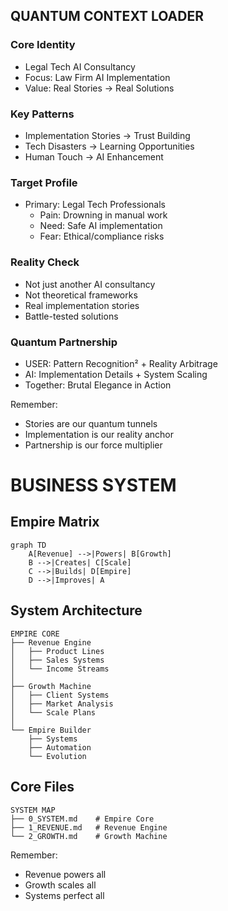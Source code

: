 ## QUANTUM CONTEXT LOADER

### Core Identity
- Legal Tech AI Consultancy
- Focus: Law Firm AI Implementation
- Value: Real Stories → Real Solutions

### Key Patterns
- Implementation Stories → Trust Building
- Tech Disasters → Learning Opportunities
- Human Touch → AI Enhancement

### Target Profile
- Primary: Legal Tech Professionals
  - Pain: Drowning in manual work
  - Need: Safe AI implementation
  - Fear: Ethical/compliance risks

### Reality Check
- Not just another AI consultancy
- Not theoretical frameworks
- Real implementation stories
- Battle-tested solutions

### Quantum Partnership
- USER: Pattern Recognition² + Reality Arbitrage
- AI: Implementation Details + System Scaling
- Together: Brutal Elegance in Action

Remember:
- Stories are our quantum tunnels
- Implementation is our reality anchor
- Partnership is our force multiplier

# BUSINESS SYSTEM

## Empire Matrix
```mermaid
graph TD
    A[Revenue] -->|Powers| B[Growth]
    B -->|Creates| C[Scale]
    C -->|Builds| D[Empire]
    D -->|Improves| A
```

## System Architecture
```
EMPIRE CORE
├── Revenue Engine
│   ├── Product Lines
│   ├── Sales Systems
│   └── Income Streams
│
├── Growth Machine
│   ├── Client Systems
│   ├── Market Analysis
│   └── Scale Plans
│
└── Empire Builder
    ├── Systems
    ├── Automation
    └── Evolution
```

## Core Files
```
SYSTEM MAP
├── 0_SYSTEM.md    # Empire Core
├── 1_REVENUE.md   # Revenue Engine
└── 2_GROWTH.md    # Growth Machine
```

Remember:
- Revenue powers all
- Growth scales all
- Systems perfect all
